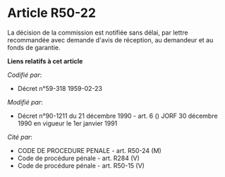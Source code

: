 # Article R50-22

La décision de la commission est notifiée sans délai, par lettre recommandée avec demande d'avis de réception, au demandeur
et au fonds de garantie.

**Liens relatifs à cet article**

_Codifié par_:

  - Décret n°59-318 1959-02-23

_Modifié par_:

  - Décret n°90-1211 du 21 décembre 1990 - art. 6 () JORF 30 décembre 1990 en vigueur le 1er janvier 1991

_Cité par_:

  - CODE DE PROCEDURE PENALE - art. R50-24 (M)
  - Code de procédure pénale - art. R284 (V)
  - Code de procédure pénale - art. R50-15 (V)
